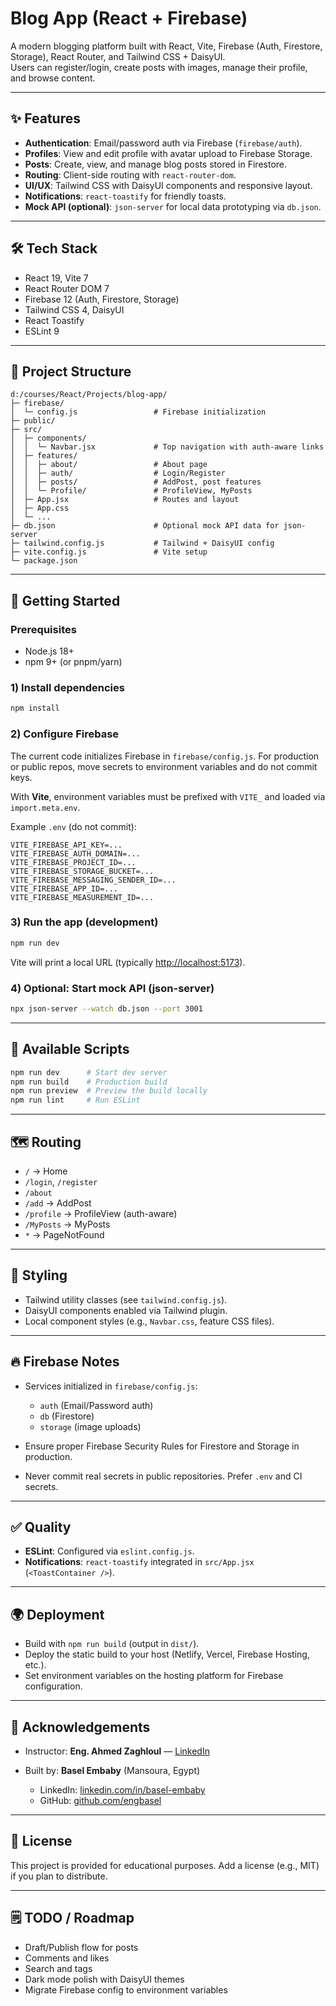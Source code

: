 # Blog App (React + Firebase)

A modern blogging platform built with React, Vite, Firebase (Auth, Firestore, Storage), React Router, and Tailwind CSS + DaisyUI.  
Users can register/login, create posts with images, manage their profile, and browse content.

---

## ✨ Features

- **Authentication**: Email/password auth via Firebase (`firebase/auth`).
- **Profiles**: View and edit profile with avatar upload to Firebase Storage.
- **Posts**: Create, view, and manage blog posts stored in Firestore.
- **Routing**: Client-side routing with `react-router-dom`.
- **UI/UX**: Tailwind CSS with DaisyUI components and responsive layout.
- **Notifications**: `react-toastify` for friendly toasts.
- **Mock API (optional)**: `json-server` for local data prototyping via `db.json`.

---

## 🛠 Tech Stack

- React 19, Vite 7  
- React Router DOM 7  
- Firebase 12 (Auth, Firestore, Storage)  
- Tailwind CSS 4, DaisyUI  
- React Toastify  
- ESLint 9  

---

## 📂 Project Structure

```text
d:/courses/React/Projects/blog-app/
├─ firebase/
│  └─ config.js                 # Firebase initialization
├─ public/
├─ src/
│  ├─ components/
│  │  └─ Navbar.jsx             # Top navigation with auth-aware links
│  ├─ features/
│  │  ├─ about/                 # About page
│  │  ├─ auth/                  # Login/Register
│  │  ├─ posts/                 # AddPost, post features
│  │  └─ Profile/               # ProfileView, MyPosts
│  ├─ App.jsx                   # Routes and layout
│  ├─ App.css
│  └─ ...
├─ db.json                      # Optional mock API data for json-server
├─ tailwind.config.js           # Tailwind + DaisyUI config
├─ vite.config.js               # Vite setup
└─ package.json
````

---

## 🚀 Getting Started

### Prerequisites

* Node.js 18+
* npm 9+ (or pnpm/yarn)

### 1) Install dependencies

```bash
npm install
```

### 2) Configure Firebase

The current code initializes Firebase in `firebase/config.js`.
For production or public repos, move secrets to environment variables and do not commit keys.

With **Vite**, environment variables must be prefixed with `VITE_` and loaded via `import.meta.env`.

Example `.env` (do not commit):

```env
VITE_FIREBASE_API_KEY=...
VITE_FIREBASE_AUTH_DOMAIN=...
VITE_FIREBASE_PROJECT_ID=...
VITE_FIREBASE_STORAGE_BUCKET=...
VITE_FIREBASE_MESSAGING_SENDER_ID=...
VITE_FIREBASE_APP_ID=...
VITE_FIREBASE_MEASUREMENT_ID=...
```

### 3) Run the app (development)

```bash
npm run dev
```

Vite will print a local URL (typically [http://localhost:5173](http://localhost:5173)).

### 4) Optional: Start mock API (json-server)

```bash
npx json-server --watch db.json --port 3001
```

---

## 📜 Available Scripts

```bash
npm run dev      # Start dev server
npm run build    # Production build
npm run preview  # Preview the build locally
npm run lint     # Run ESLint
```

---

## 🗺 Routing

* `/` → Home
* `/login`, `/register`
* `/about`
* `/add` → AddPost
* `/profile` → ProfileView (auth-aware)
* `/MyPosts` → MyPosts
* `*` → PageNotFound

---

## 🎨 Styling

* Tailwind utility classes (see `tailwind.config.js`).
* DaisyUI components enabled via Tailwind plugin.
* Local component styles (e.g., `Navbar.css`, feature CSS files).

---

## 🔥 Firebase Notes

* Services initialized in `firebase/config.js`:

  * `auth` (Email/Password auth)
  * `db` (Firestore)
  * `storage` (image uploads)
* Ensure proper Firebase Security Rules for Firestore and Storage in production.
* Never commit real secrets in public repositories. Prefer `.env` and CI secrets.

---

## ✅ Quality

* **ESLint**: Configured via `eslint.config.js`.
* **Notifications**: `react-toastify` integrated in `src/App.jsx` (`<ToastContainer />`).

---

## 🌍 Deployment

* Build with `npm run build` (output in `dist/`).
* Deploy the static build to your host (Netlify, Vercel, Firebase Hosting, etc.).
* Set environment variables on the hosting platform for Firebase configuration.

---



## 🙏 Acknowledgements

* Instructor: **Eng. Ahmed Zaghloul** — [LinkedIn](https://www.linkedin.com/in/azaghloul/)
* Built by: **Basel Embaby** (Mansoura, Egypt)

  * LinkedIn: [linkedin.com/in/basel-embaby](https://www.linkedin.com/in/basel-embaby)
  * GitHub: [github.com/engbasel](https://github.com/engbasel)

---

## 📜 License

This project is provided for educational purposes. Add a license (e.g., MIT) if you plan to distribute.

---

## 🗒 TODO / Roadmap

* Draft/Publish flow for posts
* Comments and likes
* Search and tags
* Dark mode polish with DaisyUI themes
* Migrate Firebase config to environment variables
